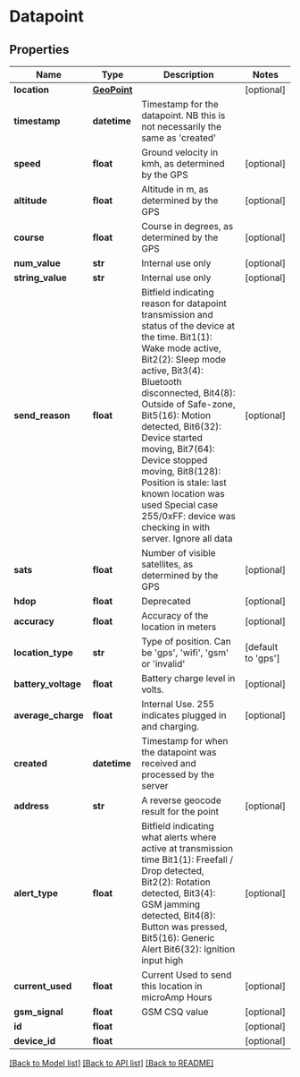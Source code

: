 # Datapoint

## Properties
Name | Type | Description | Notes
------------ | ------------- | ------------- | -------------
**location** | [**GeoPoint**](GeoPoint.md) |  | [optional] 
**timestamp** | **datetime** | Timestamp for the datapoint. NB this is not necessarily the same as &#39;created&#39; | 
**speed** | **float** | Ground velocity in kmh, as determined by the GPS | [optional] 
**altitude** | **float** | Altitude in m, as determined by the GPS | [optional] 
**course** | **float** | Course in degrees, as determined by the GPS | [optional] 
**num_value** | **str** | Internal use only | [optional] 
**string_value** | **str** | Internal use only | [optional] 
**send_reason** | **float** | Bitfield indicating reason for datapoint transmission and status of the device at the time.   Bit1(1): Wake mode active,    Bit2(2): Sleep mode active,    Bit3(4): Bluetooth disconnected,    Bit4(8): Outside of Safe-zone,    Bit5(16): Motion detected,    Bit6(32): Device started moving,    Bit7(64): Device stopped moving,    Bit8(128): Position is stale: last known location was used   Special case 255/0xFF: device was checking in with server. Ignore all data | [optional] 
**sats** | **float** | Number of visible satellites, as determined by the GPS | [optional] 
**hdop** | **float** | Deprecated | [optional] 
**accuracy** | **float** | Accuracy of the location in meters | [optional] 
**location_type** | **str** | Type of position. Can be &#39;gps&#39;, &#39;wifi&#39;, &#39;gsm&#39; or &#39;invalid&#39; | [default to 'gps']
**battery_voltage** | **float** | Battery charge level in volts. | [optional] 
**average_charge** | **float** | Internal Use. 255 indicates plugged in and charging. | [optional] 
**created** | **datetime** | Timestamp for when the datapoint was received and processed by the server | 
**address** | **str** | A reverse geocode result for the point | [optional] 
**alert_type** | **float** | Bitfield indicating what alerts where active at transmission time   Bit1(1): Freefall / Drop detected,    Bit2(2): Rotation detected,    Bit3(4): GSM jamming detected,    Bit4(8): Button was pressed,    Bit5(16): Generic Alert    Bit6(32): Ignition input high| [optional] 
**current_used** | **float** | Current Used to send this location in microAmp Hours | [optional] 
**gsm_signal** | **float** | GSM CSQ value | [optional] 
**id** | **float** |  | [optional] 
**device_id** | **float** |  | [optional] 

[[Back to Model list]](../README.md#documentation-for-models) [[Back to API list]](../README.md#documentation-for-api-endpoints) [[Back to README]](../README.md)



